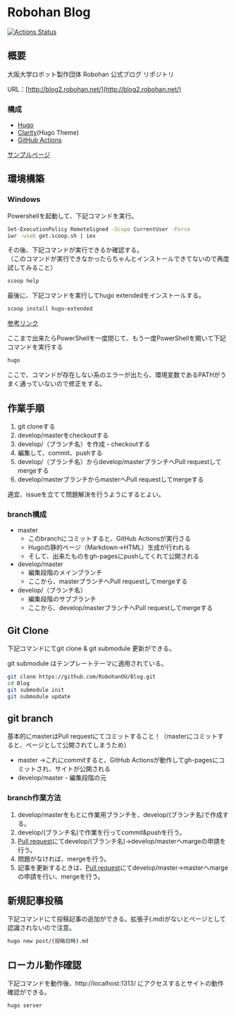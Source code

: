 # Robohan Blog

[![Actions Status](https://github.com/RobohanOU/Blog/workflows/github%20pages/badge.svg)](https://github.com/RobohanOU/Blog/actions)

## 概要

大阪大学ロボット製作団体 Robohan 公式ブログ リポジトリ

URL：[http://blog2.robohan.net/](http://blog2.robohan.net/)

### 構成

- [Hugo](https://gohugo.io/)
- [Clarity](https://themes.gohugo.io/hugo-clarity/)(Hugo Theme)
- [GitHub Actions](https://github.com/RobohanOU/Blog/actions)

[サンプルページ](http://blog2.robohan.net/sample/)

## 環境構築

### Windows

Powershellを起動して、下記コマンドを実行。

```bash
Set-ExecutionPolicy RemoteSigned -Scope CurrentUser -Force
iwr -useb get.scoop.sh | iex
```

その後、下記コマンドが実行できるか確認する。<br>
（このコマンドが実行できなかったらちゃんとインストールできてないので再度試してみること）

```bash
scoop help
```

最後に、下記コマンドを実行してhugo extendedをインストールする。

```bash
scoop install hugo-extended
```

[参考リンク](https://www.hahahahaha-nnn.work/post/hugo_in_windows/)

ここまで出来たらPowerShellを一度閉じて、もう一度PowerShellを開いて下記コマンドを実行する

```bash
hugo
```

ここで、コマンドが存在しない系のエラーが出たら、環境変数であるPATHがうまく通っていないので修正をする。

## 作業手順

1. git cloneする
2. develop/masterをcheckoutする
3. develop/（ブランチ名）を作成・checkoutする
4. 編集して、commit、pushする
5. develop/（ブランチ名）からdevelop/masterブランチへPull requestしてmergeする
6. develop/masterブランチからmasterへPull requestしてmergeする

適宜、issueを立てて問題解決を行うようにするとよい。

### branch構成

- master
  - このbranchにコミットすると、GitHub Actionsが実行さる
  - Hugoの静的ページ（Markdown→HTML）生成が行われる
  - そして、出来たものをgh-pagesにpushしてくれて公開される
- develop/master
  - 編集段階のメインブランチ
  - ここから、masterブランチへPull requestしてmergeする
- develop/（ブランチ名）
  - 編集段階のサブブランチ
  - ここから、develop/masterブランチへPull requestしてmergeする

## Git Clone

下記コマンドにてgit clone & git submodule 更新ができる。

git submodule はテンプレートテーマに適用されている。

```bash
git clone https://github.com/RobohanOU/Blog.git
cd Blog
git submodule init
git submodule update
```

## git branch

基本的にmasterはPull requestにてコミットすること！（masterにコミットすると、ページとして公開されてしまうため）

- master ->これにcommitすると、GitHub Actionsが動作してgh-pagesにコミットされ、サイトが公開される
- develop/master - 編集段階の元

### branch作業方法

1. develop/masterをもとに作業用ブランチを、develop/(ブランチ名)で作成する。
2. develop/(ブランチ名)で作業を行ってcommit&pushを行う。
3. [Pull request](https://github.com/RobohanOU/Blog/pulls)にてdevelop/(ブランチ名)→develop/masterへmargeの申請を行う。
4. 問題がなければ、mergeを行う。
5. 記事を更新するときは、[Pull request](https://github.com/RobohanOU/Blog/pulls)にてdevelop/master→masterへmargeの申請を行い、mergeを行う。

## 新規記事投稿

下記コマンドにて投稿記事の追加ができる。拡張子(.md)がないとページとして認識されないので注意。

```bash
hugo new post/(投稿日時).md
```

## ローカル動作確認

下記コマンドを動作後、http://localhost:1313/ にアクセスするとサイトの動作確認ができる。

```bash
hugo server
```
